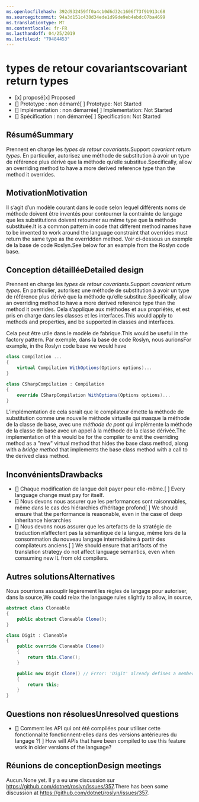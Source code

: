 ```yaml
---
ms.openlocfilehash: 392d932459ff0a4cb0d6d32c1606f73f9b913c68
ms.sourcegitcommit: 94a3d151c438d34ede1d99de9eb4ebdc07ba4699
ms.translationtype: MT
ms.contentlocale: fr-FR
ms.lasthandoff: 04/25/2019
ms.locfileid: "79484453"
---
```

# <a name="covariant-return-types"></a><span data-ttu-id="9676e-101">types de retour covariants</span><span class="sxs-lookup"><span data-stu-id="9676e-101">covariant return types</span></span>

* <span data-ttu-id="9676e-102">[x] proposé</span><span class="sxs-lookup"><span data-stu-id="9676e-102">[x] Proposed</span></span>
* <span data-ttu-id="9676e-103">[] Prototype : non démarré</span><span class="sxs-lookup"><span data-stu-id="9676e-103">[ ] Prototype: Not Started</span></span>
* <span data-ttu-id="9676e-104">[] Implémentation : non démarrée</span><span class="sxs-lookup"><span data-stu-id="9676e-104">[ ] Implementation: Not Started</span></span>
* <span data-ttu-id="9676e-105">[] Spécification : non démarrée</span><span class="sxs-lookup"><span data-stu-id="9676e-105">[ ] Specification: Not Started</span></span>

## <a name="summary"></a><span data-ttu-id="9676e-106">Résumé</span><span class="sxs-lookup"><span data-stu-id="9676e-106">Summary</span></span>
[summary]: #summary

<span data-ttu-id="9676e-107">Prennent en charge les _types de retour covariants_.</span><span class="sxs-lookup"><span data-stu-id="9676e-107">Support _covariant return types_.</span></span> <span data-ttu-id="9676e-108">En particulier, autorisez une méthode de substitution à avoir un type de référence plus dérivé que la méthode qu’elle substitue.</span><span class="sxs-lookup"><span data-stu-id="9676e-108">Specifically, allow an overriding method to have a more derived reference type than the method it overrides.</span></span>

## <a name="motivation"></a><span data-ttu-id="9676e-109">Motivation</span><span class="sxs-lookup"><span data-stu-id="9676e-109">Motivation</span></span>
[motivation]: #motivation

<span data-ttu-id="9676e-110">Il s’agit d’un modèle courant dans le code selon lequel différents noms de méthode doivent être inventés pour contourner la contrainte de langage que les substitutions doivent retourner au même type que la méthode substituée.</span><span class="sxs-lookup"><span data-stu-id="9676e-110">It is a common pattern in code that different method names have to be invented to work around the language constraint that overrides must return the same type as the overridden method.</span></span> <span data-ttu-id="9676e-111">Voir ci-dessous un exemple de la base de code Roslyn.</span><span class="sxs-lookup"><span data-stu-id="9676e-111">See below for an example from the Roslyn code base.</span></span>

## <a name="detailed-design"></a><span data-ttu-id="9676e-112">Conception détaillée</span><span class="sxs-lookup"><span data-stu-id="9676e-112">Detailed design</span></span>
[design]: #detailed-design

<span data-ttu-id="9676e-113">Prennent en charge les _types de retour covariants_.</span><span class="sxs-lookup"><span data-stu-id="9676e-113">Support _covariant return types_.</span></span> <span data-ttu-id="9676e-114">En particulier, autorisez une méthode de substitution à avoir un type de référence plus dérivé que la méthode qu’elle substitue.</span><span class="sxs-lookup"><span data-stu-id="9676e-114">Specifically, allow an overriding method to have a more derived reference type than the method it overrides.</span></span> <span data-ttu-id="9676e-115">Cela s’applique aux méthodes et aux propriétés, et est pris en charge dans les classes et les interfaces.</span><span class="sxs-lookup"><span data-stu-id="9676e-115">This would apply to methods and properties, and be supported in classes and interfaces.</span></span>

<span data-ttu-id="9676e-116">Cela peut être utile dans le modèle de fabrique.</span><span class="sxs-lookup"><span data-stu-id="9676e-116">This would be useful in the factory pattern.</span></span> <span data-ttu-id="9676e-117">Par exemple, dans la base de code Roslyn, nous aurions</span><span class="sxs-lookup"><span data-stu-id="9676e-117">For example, in the Roslyn code base we would have</span></span>

``` cs
class Compilation ...
{
    virtual Compilation WithOptions(Options options)...
}
```

``` cs
class CSharpCompilation : Compilation
{
    override CSharpCompilation WithOptions(Options options)...
}
```

<span data-ttu-id="9676e-118">L’implémentation de cela serait que le compilateur émette la méthode de substitution comme une nouvelle méthode virtuelle qui masque la méthode de la classe de base, avec une _méthode de pont_ qui implémente la méthode de la classe de base avec un appel à la méthode de la classe dérivée.</span><span class="sxs-lookup"><span data-stu-id="9676e-118">The implementation of this would be for the compiler to emit the overriding method as a "new" virtual method that hides the base class method, along with a _bridge method_ that implements the base class method with a call to the derived class method.</span></span>

## <a name="drawbacks"></a><span data-ttu-id="9676e-119">Inconvénients</span><span class="sxs-lookup"><span data-stu-id="9676e-119">Drawbacks</span></span>
[drawbacks]: #drawbacks

- <span data-ttu-id="9676e-120">[] Chaque modification de langue doit payer pour elle-même.</span><span class="sxs-lookup"><span data-stu-id="9676e-120">[ ] Every language change must pay for itself.</span></span>
- <span data-ttu-id="9676e-121">[] Nous devons nous assurer que les performances sont raisonnables, même dans le cas des hiérarchies d’héritage profond</span><span class="sxs-lookup"><span data-stu-id="9676e-121">[ ] We should ensure that the performance is reasonable, even in the case of deep inheritance hierarchies</span></span>
- <span data-ttu-id="9676e-122">[] Nous devons nous assurer que les artefacts de la stratégie de traduction n’affectent pas la sémantique de la langue, même lors de la consommation du nouveau langage intermédiaire à partir des compilateurs anciens.</span><span class="sxs-lookup"><span data-stu-id="9676e-122">[ ] We should ensure that artifacts of the translation strategy do not affect language semantics, even when consuming new IL from old compilers.</span></span>

## <a name="alternatives"></a><span data-ttu-id="9676e-123">Autres solutions</span><span class="sxs-lookup"><span data-stu-id="9676e-123">Alternatives</span></span>
[alternatives]: #alternatives

<span data-ttu-id="9676e-124">Nous pourrions assouplir légèrement les règles de langage pour autoriser, dans la source,</span><span class="sxs-lookup"><span data-stu-id="9676e-124">We could relax the language rules slightly to allow, in source,</span></span>

```csharp
abstract class Cloneable
{
    public abstract Cloneable Clone();
}

class Digit : Cloneable
{
    public override Cloneable Clone()
    {
        return this.Clone();
    }

    public new Digit Clone() // Error: 'Digit' already defines a member called 'Clone' with the same parameter types
    {
        return this;
    }
}
```

## <a name="unresolved-questions"></a><span data-ttu-id="9676e-125">Questions non résolues</span><span class="sxs-lookup"><span data-stu-id="9676e-125">Unresolved questions</span></span>
[unresolved]: #unresolved-questions

- <span data-ttu-id="9676e-126">[] Comment les API qui ont été compilées pour utiliser cette fonctionnalité fonctionnent-elles dans des versions antérieures du langage ?</span><span class="sxs-lookup"><span data-stu-id="9676e-126">[ ] How will APIs that have been compiled to use this feature work in older versions of the language?</span></span>

## <a name="design-meetings"></a><span data-ttu-id="9676e-127">Réunions de conception</span><span class="sxs-lookup"><span data-stu-id="9676e-127">Design meetings</span></span>

<span data-ttu-id="9676e-128">Aucun.</span><span class="sxs-lookup"><span data-stu-id="9676e-128">None yet.</span></span> <span data-ttu-id="9676e-129">Il y a eu une discussion sur <https://github.com/dotnet/roslyn/issues/357>.</span><span class="sxs-lookup"><span data-stu-id="9676e-129">There has been some discussion at <https://github.com/dotnet/roslyn/issues/357>.</span></span>